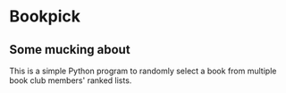 Bookpick
=========

Some mucking about
------------------

This is a simple Python program to randomly select a book from multiple book club members' ranked lists.
